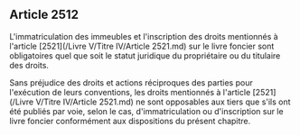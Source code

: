 Article 2512
----
L'immatriculation des immeubles et l'inscription des droits mentionnés à
l'article [2521](/Livre V/Titre IV/Article 2521.md) sur le livre foncier sont obligatoires quel que soit le statut
juridique du propriétaire ou du titulaire des droits.

Sans préjudice des droits et actions réciproques des parties pour l'exécution de
leurs conventions, les droits mentionnés à l'article [2521](/Livre V/Titre IV/Article 2521.md) ne sont opposables aux
tiers que s'ils ont été publiés par voie, selon le cas, d'immatriculation ou
d'inscription sur le livre foncier conformément aux dispositions du présent
chapitre.

